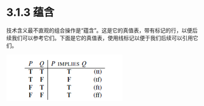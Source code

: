 # 3.1.3 蕴含

技术含义最不直观的组合操作是“蕴含”。这是它的真值表，带有标记的行，以便后续我们可以参考它们。下面是它的真值表，使用线标记以便于我们后续可以引用它们。

![&#x6CA1;&#x6709;&#x627E;&#x5230;&#x5982;&#x4F55;&#x5728;gitbook&#x521B;&#x5EFA;&#x771F;&#x503C;&#x8868;&#xFF0C;&#x622A;&#x56FE;&#x66FF;&#x4EE3;](../../../.gitbook/assets/image%20%289%29.png)

